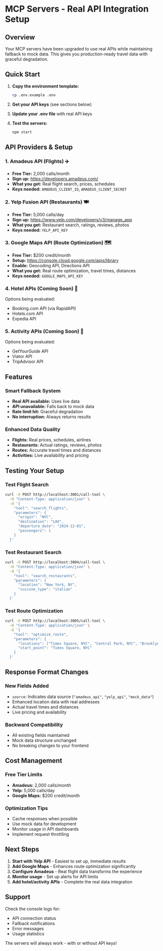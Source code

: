 # MCP Servers - Real API Integration Setup

## Overview
Your MCP servers have been upgraded to use real APIs while maintaining fallback to mock data. This gives you production-ready travel data with graceful degradation.

## Quick Start

1. **Copy the environment template:**
   ```bash
   cp .env.example .env
   ```

2. **Get your API keys** (see sections below)

3. **Update your .env file** with real API keys

4. **Test the servers:**
   ```bash
   npm start
   ```

## API Providers & Setup

### 1. Amadeus API (Flights) ✈️
- **Free Tier:** 2,000 calls/month
- **Sign up:** https://developers.amadeus.com/
- **What you get:** Real flight search, prices, schedules
- **Keys needed:** `AMADEUS_CLIENT_ID`, `AMADEUS_CLIENT_SECRET`

### 2. Yelp Fusion API (Restaurants) 🍽️
- **Free Tier:** 5,000 calls/day
- **Sign up:** https://www.yelp.com/developers/v3/manage_app
- **What you get:** Restaurant search, ratings, reviews, photos
- **Keys needed:** `YELP_API_KEY`

### 3. Google Maps API (Route Optimization) 🗺️
- **Free Tier:** $200 credit/month
- **Setup:** https://console.cloud.google.com/apis/library
- **Enable:** Geocoding API, Directions API
- **What you get:** Real route optimization, travel times, distances
- **Keys needed:** `GOOGLE_MAPS_API_KEY`

### 4. Hotel APIs (Coming Soon) 🏨
Options being evaluated:
- Booking.com API (via RapidAPI)
- Hotels.com API
- Expedia API

### 5. Activity APIs (Coming Soon) 🎯
Options being evaluated:
- GetYourGuide API
- Viator API
- TripAdvisor API

## Features

### Smart Fallback System
- **Real API available:** Uses live data
- **API unavailable:** Falls back to mock data
- **Rate limit hit:** Graceful degradation
- **No interruption:** Always returns results

### Enhanced Data Quality
- **Flights:** Real prices, schedules, airlines
- **Restaurants:** Actual ratings, reviews, photos
- **Routes:** Accurate travel times and distances
- **Activities:** Live availability and pricing

## Testing Your Setup

### Test Flight Search
```bash
curl -X POST http://localhost:3001/call-tool \
  -H "Content-Type: application/json" \
  -d '{
    "tool": "search_flights",
    "parameters": {
      "origin": "NYC",
      "destination": "LAX", 
      "departure_date": "2024-12-01",
      "passengers": 1
    }
  }'
```

### Test Restaurant Search  
```bash
curl -X POST http://localhost:3004/call-tool \
  -H "Content-Type: application/json" \
  -d '{
    "tool": "search_restaurants",
    "parameters": {
      "location": "New York, NY",
      "cuisine_type": "italian"
    }
  }'
```

### Test Route Optimization
```bash
curl -X POST http://localhost:3005/call-tool \
  -H "Content-Type: application/json" \
  -d '{
    "tool": "optimize_route", 
    "parameters": {
      "locations": ["Times Square, NYC", "Central Park, NYC", "Brooklyn Bridge, NYC"],
      "start_point": "Times Square, NYC"
    }
  }'
```

## Response Format Changes

### New Fields Added
- `source`: Indicates data source (`"amadeus_api"`, `"yelp_api"`, `"mock_data"`)
- Enhanced location data with real addresses
- Actual travel times and distances
- Live pricing and availability

### Backward Compatibility
- All existing fields maintained
- Mock data structure unchanged
- No breaking changes to your frontend

## Cost Management

### Free Tier Limits
- **Amadeus:** 2,000 calls/month
- **Yelp:** 5,000 calls/day  
- **Google Maps:** $200 credit/month

### Optimization Tips
- Cache responses when possible
- Use mock data for development
- Monitor usage in API dashboards
- Implement request throttling

## Next Steps

1. **Start with Yelp API** - Easiest to set up, immediate results
2. **Add Google Maps** - Enhances route optimization significantly  
3. **Configure Amadeus** - Real flight data transforms the experience
4. **Monitor usage** - Set up alerts for API limits
5. **Add hotel/activity APIs** - Complete the real data integration

## Support

Check the console logs for:
- API connection status
- Fallback notifications  
- Error messages
- Usage statistics

The servers will always work - with or without API keys!